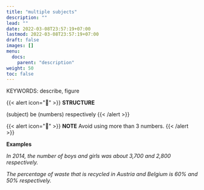 ```yaml
---
title: "multiple subjects"
description: ""
lead: ""
date: 2022-03-08T23:57:19+07:00
lastmod: 2022-03-08T23:57:19+07:00
draft: false
images: []
menu:
  docs:
    parent: "description"
weight: 50
toc: false
---
```


KEYWORDS: describe, figure

{{< alert icon="🌱" >}}
**STRUCTURE**

(subject) be (numbers) respectively
{{< /alert >}}

{{< alert icon="📝" >}}
**NOTE** Avoid using more than 3 numbers.
{{< /alert >}}

**Examples**

_In 2014, the number of boys and girls was about 3,700 and 2,800 respectively._

_The percentage of waste that is recycled in Austria and Belgium is 60% and 50% respectively._
